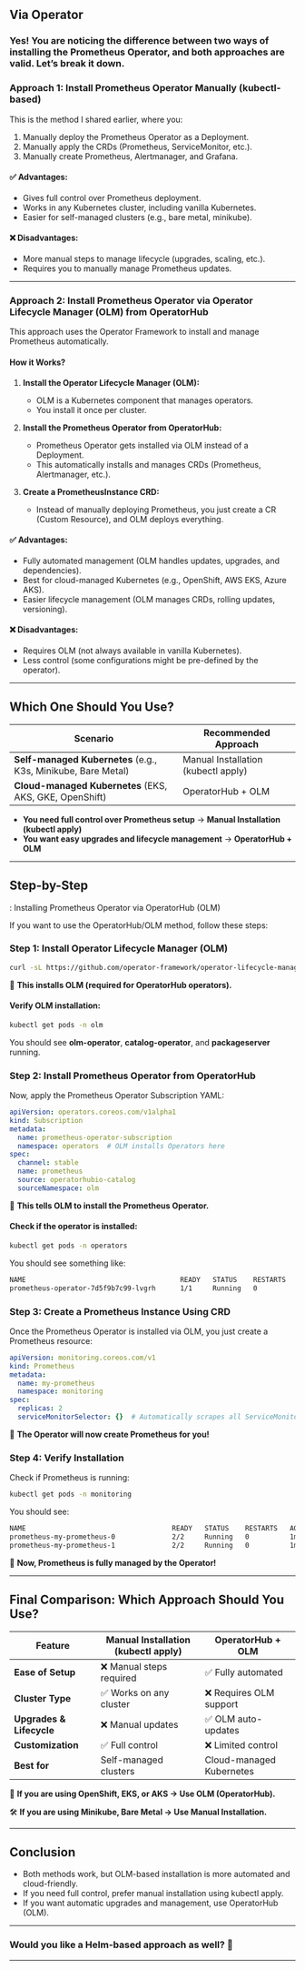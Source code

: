 ## Via Operator

### Yes! You are noticing the difference between two ways of installing the Prometheus Operator, and both approaches are valid. Let’s break it down.

### Approach 1: Install Prometheus Operator Manually (kubectl-based)

This is the method I shared earlier, where you:

1. Manually deploy the Prometheus Operator as a Deployment.
2. Manually apply the CRDs (Prometheus, ServiceMonitor, etc.).
3. Manually create Prometheus, Alertmanager, and Grafana.

#### ✅ Advantages:
- Gives full control over Prometheus deployment.
- Works in any Kubernetes cluster, including vanilla Kubernetes.
- Easier for self-managed clusters (e.g., bare metal, minikube).

#### ❌ Disadvantages:
- More manual steps to manage lifecycle (upgrades, scaling, etc.).
- Requires you to manually manage Prometheus updates.

---

### Approach 2: Install Prometheus Operator via Operator Lifecycle Manager (OLM) from OperatorHub

This approach uses the Operator Framework to install and manage Prometheus automatically.

#### How it Works?

1. **Install the Operator Lifecycle Manager (OLM):**
   - OLM is a Kubernetes component that manages operators.
   - You install it once per cluster.

2. **Install the Prometheus Operator from OperatorHub:**
   - Prometheus Operator gets installed via OLM instead of a Deployment.
   - This automatically installs and manages CRDs (Prometheus, Alertmanager, etc.).

3. **Create a PrometheusInstance CRD:**
   - Instead of manually deploying Prometheus, you just create a CR (Custom Resource), and OLM deploys everything.

#### ✅ Advantages:
- Fully automated management (OLM handles updates, upgrades, and dependencies).
- Best for cloud-managed Kubernetes (e.g., OpenShift, AWS EKS, Azure AKS).
- Easier lifecycle management (OLM manages CRDs, rolling updates, versioning).

#### ❌ Disadvantages:
- Requires OLM (not always available in vanilla Kubernetes).
- Less control (some configurations might be pre-defined by the operator).

---

## Which One Should You Use?

| **Scenario**                             | **Recommended Approach**        |
|------------------------------------------|---------------------------------|
| **Self-managed Kubernetes** (e.g., K3s, Minikube, Bare Metal) | Manual Installation (kubectl apply) |
| **Cloud-managed Kubernetes** (EKS, AKS, GKE, OpenShift) | OperatorHub + OLM              |

- **You need full control over Prometheus setup** → **Manual Installation (kubectl apply)**
- **You want easy upgrades and lifecycle management** → **OperatorHub + OLM**

---

## Step-by-Step

: Installing Prometheus Operator via OperatorHub (OLM)

If you want to use the OperatorHub/OLM method, follow these steps:

### Step 1: Install Operator Lifecycle Manager (OLM)

```bash
curl -sL https://github.com/operator-framework/operator-lifecycle-manager/releases/latest/download/install.sh | bash -s 0.26.0
```

📌 **This installs OLM (required for OperatorHub operators).**

#### Verify OLM installation:

```bash
kubectl get pods -n olm
```

You should see **olm-operator**, **catalog-operator**, and **packageserver** running.

### Step 2: Install Prometheus Operator from OperatorHub

Now, apply the Prometheus Operator Subscription YAML:

```yaml
apiVersion: operators.coreos.com/v1alpha1
kind: Subscription
metadata:
  name: prometheus-operator-subscription
  namespace: operators  # OLM installs Operators here
spec:
  channel: stable
  name: prometheus
  source: operatorhubio-catalog
  sourceNamespace: olm
```

📌 **This tells OLM to install the Prometheus Operator.**

#### Check if the operator is installed:

```bash
kubectl get pods -n operators
```

You should see something like:

```bash
NAME                                      READY   STATUS    RESTARTS   AGE
prometheus-operator-7d5f9b7c99-lvgrh      1/1     Running   0          1m
```

### Step 3: Create a Prometheus Instance Using CRD

Once the Prometheus Operator is installed via OLM, you just create a Prometheus resource:

```yaml
apiVersion: monitoring.coreos.com/v1
kind: Prometheus
metadata:
  name: my-prometheus
  namespace: monitoring
spec:
  replicas: 2
  serviceMonitorSelector: {}  # Automatically scrapes all ServiceMonitors
```

📌 **The Operator will now create Prometheus for you!**

### Step 4: Verify Installation

Check if Prometheus is running:

```bash
kubectl get pods -n monitoring
```

You should see:

```bash
NAME                                    READY   STATUS    RESTARTS   AGE
prometheus-my-prometheus-0              2/2     Running   0          1m
prometheus-my-prometheus-1              2/2     Running   0          1m
```

🚀 **Now, Prometheus is fully managed by the Operator!**

---

## Final Comparison: Which Approach Should You Use?

| **Feature**               | **Manual Installation (kubectl apply)** | **OperatorHub + OLM**       |
|---------------------------|----------------------------------------|-----------------------------|
| **Ease of Setup**          | ❌ Manual steps required               | ✅ Fully automated          |
| **Cluster Type**           | ✅ Works on any cluster                | ❌ Requires OLM support     |
| **Upgrades & Lifecycle**   | ❌ Manual updates                      | ✅ OLM auto-updates         |
| **Customization**          | ✅ Full control                        | ❌ Limited control          |
| **Best for**               | Self-managed clusters                 | Cloud-managed Kubernetes    |

🚀 **If you are using OpenShift, EKS, or AKS → Use OLM (OperatorHub).**

🛠 **If you are using Minikube, Bare Metal → Use Manual Installation.**

---

## Conclusion

- Both methods work, but OLM-based installation is more automated and cloud-friendly.
- If you need full control, prefer manual installation using kubectl apply.
- If you want automatic upgrades and management, use OperatorHub (OLM).

---

### Would you like a Helm-based approach as well? 🚀

---
